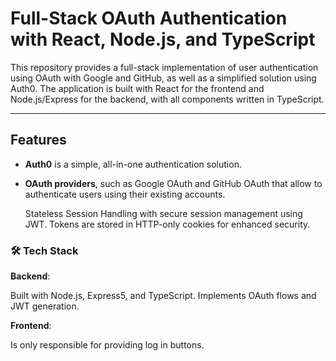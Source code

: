 # Full-Stack OAuth Authentication with React, Node.js, and TypeScript

This repository provides a full-stack implementation of user authentication using OAuth with Google and GitHub, as well as a simplified solution using Auth0. The application is built with React for the frontend and Node.js/Express for the backend, with all components written in TypeScript.

---

## Features

- **Auth0** is a simple, all-in-one authentication solution.

- **OAuth providers**, such as Google OAuth and GitHub OAuth that allow to authenticate users using their existing accounts.

  Stateless Session Handling with secure session management using JWT. Tokens are stored in HTTP-only cookies for enhanced security.

### 🛠️ Tech Stack

**Backend**:

Built with Node.js, Express5, and TypeScript. Implements OAuth flows and JWT generation.

**Frontend**:

Is only responsible for providing log in buttons.
